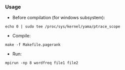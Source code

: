### Usage

- Before compilation (for windows subsystem):
```
echo 0 | sudo tee /proc/sys/kernel/yama/ptrace_scope
```

- Compile:
```
make -f Makefile.pagerank
```

- Run:
```
mpirun -np 8 wordfreq file1 file2
```
